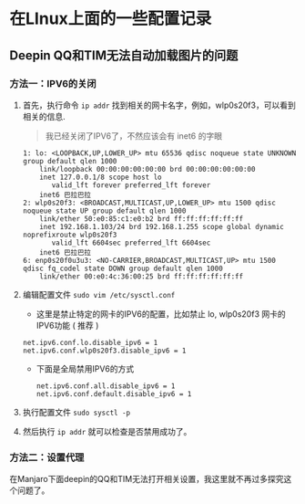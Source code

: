# 在LInux上面的一些配置记录

## Deepin QQ和TIM无法自动加载图片的问题

### 方法一：IPV6的关闭

1. 首先，执行命令 `ip addr` 找到相关的网卡名字，例如，wlp0s20f3，可以看到相关的信息.

   > 我已经关闭了IPV6了，不然应该会有 inet6 的字眼

   ```
   1: lo: <LOOPBACK,UP,LOWER_UP> mtu 65536 qdisc noqueue state UNKNOWN group default qlen 1000
       link/loopback 00:00:00:00:00:00 brd 00:00:00:00:00:00
       inet 127.0.0.1/8 scope host lo
          valid_lft forever preferred_lft forever
       inet6 巴拉巴拉
   2: wlp0s20f3: <BROADCAST,MULTICAST,UP,LOWER_UP> mtu 1500 qdisc noqueue state UP group default qlen 1000
       link/ether 50:e0:85:c1:e0:b2 brd ff:ff:ff:ff:ff:ff
       inet 192.168.1.103/24 brd 192.168.1.255 scope global dynamic noprefixroute wlp0s20f3
          valid_lft 6604sec preferred_lft 6604sec
       inet6 巴拉巴拉
   6: enp0s20f0u3u3: <NO-CARRIER,BROADCAST,MULTICAST,UP> mtu 1500 qdisc fq_codel state DOWN group default qlen 1000
       link/ether 00:e0:4c:36:00:25 brd ff:ff:ff:ff:ff:ff
   ```

2. 编辑配置文件 `sudo vim /etc/sysctl.conf`

   + 这里是禁止特定的网卡的IPV6的配置，比如禁止 lo, wlp0s20f3 网卡的IPV6功能 ( 推荐 )

   	``` 
   	net.ipv6.conf.lo.disable_ipv6 = 1
   	net.ipv6.conf.wlp0s20f3.disable_ipv6 = 1
   	```
	
   
   + 下面是全局禁用IPV6的方式
   
     ``` 
     net.ipv6.conf.all.disable_ipv6 = 1
     net.ipv6.conf.default.disable_ipv6 = 1
     ```
   
3. 执行配置文件 `sudo sysctl -p`

4. 然后执行 `ip addr` 就可以检查是否禁用成功了。

### 方法二：设置代理

在Manjaro下面deepin的QQ和TIM无法打开相关设置，我这里就不再过多探究这个问题了。

